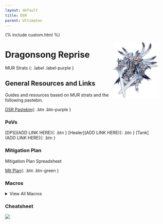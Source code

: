 ```yaml
---
layout: default
title: DSR
parent: Ultimates
---
```


{% include custom.html %}

<img src="./assets/images/dkt.webp" alt="DKT" width="150" style="float: right">

# Dragonsong Reprise

MUR Strats 
{: .label .label-purple }

## General Resources and Links
Guides and resources based on MUR strats and the following pastebin.

[DSR Pastebin](https://pastebin.com/98bWNGmT){: .btn .btn-purple }

### PoVs

[DPS](ADD LINK HERE){: .btn }
[Healer](ADD LINK HERE){: .btn }
[Tank](ADD LINK HERE){: .btn }

### Mitigation Plan
Mitigation Plan Spreadsheet

[Mit Plan](https://docs.google.com/spreadsheets/d/1FGF76e57PCD4358zFK7_v3IRze7C_bn6xd3hiM9yfiE/edit#gid=0){: .btn .btn-green }

### Macros

<details markdown=1>
<summary>View All Macros</summary>

**Macro 1**
```
Add Macro Here
```

**Macro 2**
```
Add Macro Here
```

</details>

### Cheatsheet

[![](https://cdn.discordapp.com/attachments/1045899020536651796/1062243565356466237/DSR_Materia_Strats_Cheat_Sheet.jpg)](https://cdn.discordapp.com/attachments/1045899020536651796/1062243565356466237/DSR_Materia_Strats_Cheat_Sheet.jpg)
